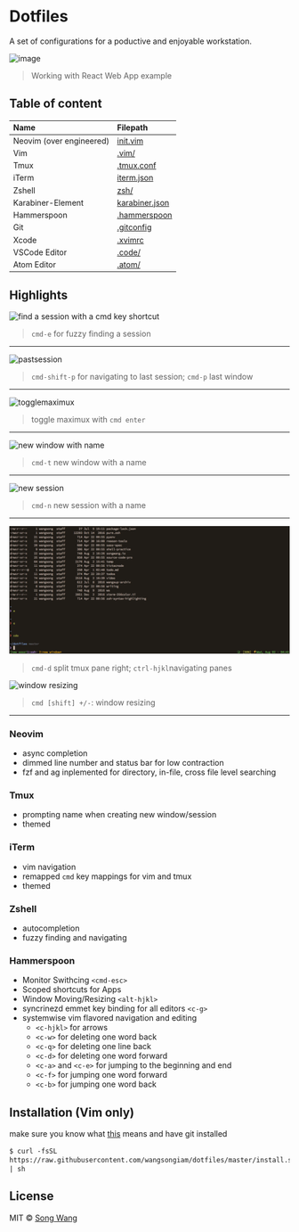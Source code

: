 # Dotfiles
A set of configurations for a poductive and enjoyable workstation.

![image](https://cdn.rawgit.com/wangsongiam/dotfiles/109881e4/demo/2017-07-27.png)
> Working with React Web App example

## Table of content

|  Name| Filepath |
|:--|:--|
| Neovim (over engineered) | [init.vim](./nvim/init.vim) |
| Vim | [.vim/](./.vim/.vimrc) |
| Tmux | [.tmux.conf](./.tmux.conf) |
| iTerm | [iterm.json](./iterm.json) |
| Zshell | [zsh/](./zshrc) |
| Karabiner-Element | [karabiner.json](./karabiner.json) |
| Hammerspoon | [.hammerspoon](./.hammerspoon/) |
| Git | [.gitconfig](./.gitconfig) |
| Xcode | [.xvimrc](.xvimrc) |
| VSCode Editor |[.code/](./.code)  |
| Atom Editor | [.atom/](./.atom) |

## Highlights
![find a session with a cmd key shortcut](https://cdn.rawgit.com/wangsongiam/dotfiles/c16e408d/demo/navi%20session.gif)
> `cmd-e` for fuzzy finding a session

------
![pastsession](https://cdn.rawgit.com/wangsongiam/dotfiles/9c653ff5/demo/cmd-e.gif)
> `cmd-shift-p` for navigating to last session; `cmd-p` last window

------
![togglemaximux](https://user-images.githubusercontent.com/19645990/30446151-4e3a1002-9956-11e7-971c-ee5784e4bdd2.gif)
> toggle maximux with `cmd enter`

------
![new window with name](https://cdn.rawgit.com/wangsongiam/dotfiles/c16e408d/demo/new%20window.gif)
> `cmd-t` new window with a name

------
![new session](https://cdn.rawgit.com/wangsongiam/dotfiles/c16e408d/demo/new%20session.gif)
> `cmd-n` new session with a name

------
![navigat window](demo/navii.gif)
> `cmd-d` split tmux pane right; `ctrl-hjkl`navigating panes


![window resizing](https://cdn.rawgit.com/wangsongiam/dotfiles/8f92a1ea/demo/resizing.gif)
> `cmd [shift] +/-`: window resizing
------

### Neovim
  * async completion
  * dimmed line number and status bar for low contraction
  * fzf and ag inplemented for directory, in-file, cross file level searching
### Tmux 
  * prompting name when creating new window/session
  * themed
### iTerm
  * vim navigation
  * remapped `cmd` key mappings for vim and tmux
  * themed
### Zshell
  * autocompletion
  * fuzzy finding and navigating
### Hammerspoon
  * Monitor Swithcing `<cmd-esc>`
  * Scoped shortcuts for Apps 
  * Window Moving/Resizing `<alt-hjkl>`
  * syncrinezd emmet key binding for all editors `<c-g>`
  * systemwise vim flavored navigation and editing
    * `<c-hjkl>` for arrows
    * `<c-w>` for deleting one word back
    * `<c-q>` for deleting one line back
    * `<c-d>` for deleting one word forward
    * `<c-a>` and `<c-e>` for jumping to the beginning and end
    * `<c-f>` for jumping one word forward
    * `<c-b>` for jumping one word back


## Installation (Vim only)
make sure you know what [this](https://github.com/wangsongiam/dotfiles/blob/master/install.sh) means and have git installed

```
$ curl -fsSL https://raw.githubusercontent.com/wangsongiam/dotfiles/master/install.sh | sh
```

## License
MIT © [Song Wang](https://songwang.io)
